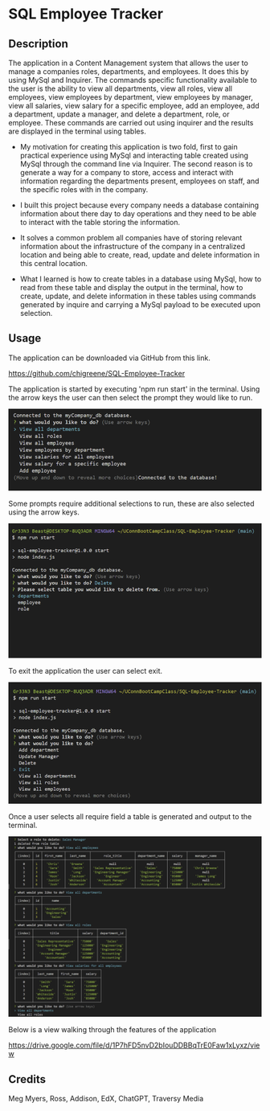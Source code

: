 # SQL Employee Tracker

## Description

The application in a Content Management system that allows the user to manage a companies roles, departments, and employees. It does this by using MySql and Inquirer. The commands specific functionality available to the user is the ability to view all departments, view all roles, view all employees, view employees by department, view employees by manager, view all salaries, view salary for a specific employee, add an employee, add a department, update a manager, and delete a department, role, or employee. These commands are carried out using inquirer and the results are displayed in the terminal using tables. 

- My motivation for creating this application is two fold, first to gain practical experience using MySql and interacting table created using MySql through the command line via Inquirer. The second reason is to generate a way for a company to store, access and interact with information regarding the departments present, employees on staff, and the specific roles with in the company. 

- I built this project because every company needs a database containing information about there day to day operations and they need to be able to interact with the table storing the information.

- It solves a common problem all companies have of storing relevant information about the infrastructure of the company in a centralized location and being able to create, read, update and delete information in this central location. 

- What I learned is how to create tables in a database using MySql, how to read from these table and display the output in the terminal, how to create, update, and delete information in these tables using commands generated by inquire and carrying a MySql payload to be executed upon selection.

## Usage

The application can be downloaded via GitHub from this link.

https://github.com/chigreene/SQL-Employee-Tracker

The application is started by executing 'npm run start' in the terminal. Using the arrow keys the user can then select the prompt they would like to run. 

![Selection-Choices](screenShots/selection-choices.png)

Some prompts require additional selections to run, these are also selected using the arrow keys. 

![Delete-choices](screenShots/delete-choices.png)

To exit the application the user can select exit. 

![Delete-choice](screenShots/exit-choice.png)

Once a user selects all require field a table is generated and output to the terminal.

![Table-view](screenShots/tables-view.png)

Below is a view walking through the features of the application

https://drive.google.com/file/d/1P7hFD5nvD2bIouDDBBqTrE0Faw1xLyxz/view

## Credits
Meg Myers, Ross, Addison, EdX, ChatGPT, Traversy Media